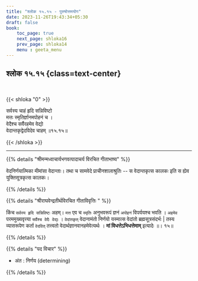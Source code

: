 ```yaml
---
title: "श्लोक १५.१५ - पुरुषोत्तमयोग"
date: 2023-11-26T19:43:34+05:30
draft: false
book:
    toc_page: true
    next_page: shloka16
    prev_page: shloka14
    menu : geeta_menu
---
```




## श्लोक १५.१५ {class=text-center}

<br/>

{{< shloka  "0"  >}}

सर्वस्य चाहं हृदि सन्निविष्टो  
मत्तः स्मृतिर्ज्ञानमपोहनं च ।   
वेदैश्च सर्वैरहमेव वेद्यो  
वेदान्तकृद्वेदविदेव चाहम् ॥१५.१५॥

{{< /shloka >}}

---


{{% details "श्रीमन्मध्वाचार्यभगवत्पादाचर्य विरचित  गीताभाष्य" %}}

वेदनिर्णयात्मिका मीमांसा वेदान्ताः। 
तथा च सामवेदे प्राचीनशालाश्रुतिः --
स वेदान्तकृत्स कालकः इति स ह्येव 
युक्तिसूत्रकृत्स कालकः।

{{% /details %}}



{{% details "श्रीराघवेन्द्रतीर्थविरचित गीताविवृत्तिः " %}}

किंच `सर्वस्य हृदि सन्निविष्टः` अहम्‌। 
`मत्त` एव च `स्मृतिः` अनुभवरूपं ज्ञनं
`अपोहनं` विपर्ययश्च भवति । `अहमेव` 
परममुख्यवृत्त्या `सर्वैश्च वेदैः वेद्यः` । 
`वेदांतकृत्‌` वेदानामंतो निर्णयो यस्मात्स वेदांतो 
ब्रह्मसूत्रसंदर्भः | तस्य व्यासरूपेण
कर्ता `वेदवित्‌` तत्त्वतो 
वेदार्थज्ञानवानहमेवेत्यर्थः । 
**मां विधत्तेऽभिधत्तेमाम्** इत्यादेः ॥। १५॥


{{% /details %}}



{{% details "पद विचार" %}}

- अंत  : निर्णय (determining)

{{% /details %}}
